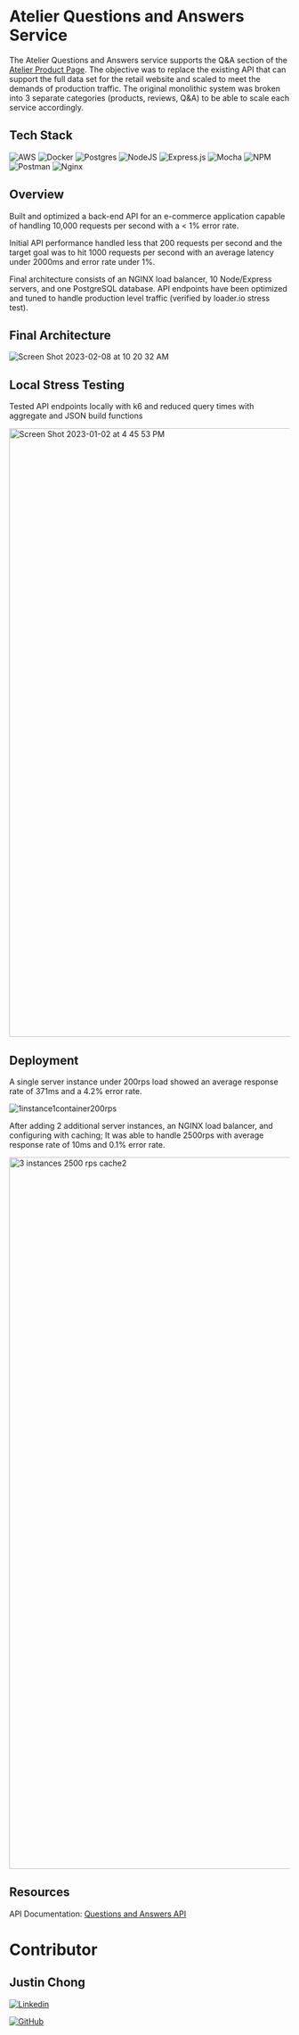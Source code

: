 # Atelier Questions and Answers Service
The Atelier Questions and Answers service supports the Q&A section of the [Atelier Product Page](https://github.com/TeamJBox/rfp2210-fec). The objective was to replace the existing API that can support the full data set for the retail website and scaled to meet the demands of production traffic. The original monolithic system was broken into 3 separate categories (products, reviews, Q&A) to be able to scale each service accordingly.

## Tech Stack
![AWS](https://img.shields.io/badge/AWS-%23FF9900.svg?style=for-the-badge&logo=amazon-aws&logoColor=white)
![Docker](https://img.shields.io/badge/docker-%230db7ed.svg?style=for-the-badge&logo=docker&logoColor=white)
![Postgres](https://img.shields.io/badge/postgres-%23316192.svg?style=for-the-badge&logo=postgresql&logoColor=white)
![NodeJS](https://img.shields.io/badge/node.js-6DA55F?style=for-the-badge&logo=node.js&logoColor=white)
![Express.js](https://img.shields.io/badge/express.js-%23404d59.svg?style=for-the-badge&logo=express&logoColor=%2361DAFB)
![Mocha](https://img.shields.io/badge/-mocha-%238D6748?style=for-the-badge&logo=mocha&logoColor=white)
![NPM](https://img.shields.io/badge/NPM-%23CB3837.svg?style=for-the-badge&logo=npm&logoColor=white)
![Postman](https://img.shields.io/badge/Postman-FF6C37?style=for-the-badge&logo=postman&logoColor=white)
![Nginx](https://img.shields.io/badge/nginx-%23009639.svg?style=for-the-badge&logo=nginx&logoColor=white)

## Overview
Built and optimized a back-end API for an e-commerce application capable of handling 10,000 requests per second with a < 1% error rate.

Initial API performance handled less that 200 requests per second and the target goal was to hit 1000 requests per second with an average latency under 2000ms and error rate under 1%.

Final architecture consists of an NGINX load balancer, 10 Node/Express servers, and one PostgreSQL database. API endpoints have been optimized and tuned to handle production level traffic (verified by loader.io stress test).
 
## Final Architecture
![Screen Shot 2023-02-08 at 10 20 32 AM](https://user-images.githubusercontent.com/18542870/217722271-e2aa2fbb-384d-4105-9a1c-6f937a2211ee.png)

## Local Stress Testing
Tested API endpoints locally with k6 and reduced query times with aggregate and JSON build functions

<img width="1092" alt="Screen Shot 2023-01-02 at 4 45 53 PM" src="https://user-images.githubusercontent.com/18542870/217724744-bcbdda40-0ab3-4edc-8c4b-fa260648ed2d.png">

## Deployment
A single server instance under 200rps load showed an average response rate of 371ms and a 4.2% error rate.

![1instance1container200rps](https://user-images.githubusercontent.com/18542870/217726083-06ef9f6f-37e0-4397-9a4b-d76cd57f2545.png)

After adding 2 additional server instances, an NGINX load balancer, and configuring with caching; It was able to handle 2500rps with average response rate of 10ms and 0.1% error rate.

<img width="1277" alt="3 instances 2500 rps cache2" src="https://user-images.githubusercontent.com/18542870/217726766-a4c868d9-5e6d-4901-a3b5-1694a0585857.png">

## Resources
API Documentation: [Questions and Answers API](https://gist.github.com/trentgoing/d69849d6c16b82d279ffc4ecd127f49f#file-qa-md)

# Contributor
## Justin Chong
[![Linkedin](https://img.shields.io/badge/linkedin-%230077B5.svg?style=for-the-badge&logo=linkedin&logoColor=white)](https://www.linkedin.com/in/justinjchong/)

[![GitHub](https://img.shields.io/badge/github-%23121011.svg?style=for-the-badge&logo=github&logoColor=white)](https://github.com/justinjchong)
